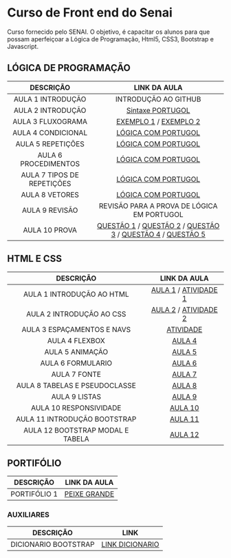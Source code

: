 # Curso de Front end do Senai

Curso fornecido pelo SENAI. O objetivo, é capacitar os alunos para que possam aperfeiçoar a Lógica de Programação, Html5, CSS3, Bootstrap e Javascript.

## LÓGICA DE PROGRAMAÇÃO

| DESCRIÇÃO | LINK DA AULA |
|:-:|:-:|
| AULA 1 INTRODUÇÃO | INTRODUÇÃO AO GITHUB |
| AULA 2 INTRODUÇÃO | [Sintaxe PORTUGOL](Aulas/LógicaPortugol/Sintaxeportugol.md) |
| AULA 3 FLUXOGRAMA | [EXEMPLO 1](./Imagens/Aula%202%20Fluxo%20material.png) / [EXEMPLO 2](./Imagens/AULA%202%20EXEMPLO%202.png) |
| AULA 4 CONDICIONAL | [LÓGICA COM PORTUGOL](Aulas/LógicaPortugol/SALVARNOTAS.md) |
| AULA 5 REPETIÇÕES | [LÓGICA COM PORTUGOL](Aulas/LógicaPortugol/Repeticao.md) |
| AULA 6 PROCEDIMENTOS | [LÓGICA COM PORTUGOL](Aulas/LógicaPortugol/procedimentos.md) |
| AULA 7 TIPOS DE REPETIÇÕES | [LÓGICA COM PORTUGOL](./Imagens/EXPLICAÇÃO%20AULA%206.png) |
| AULA 8 VETORES | [LÓGICA COM PORTUGOL](Aulas/LógicaPortugol/VETORES.MD) |
| AULA 9 REVISÃO | REVISÃO PARA A PROVA DE LÓGICA EM PORTUGOL |
| AULA 10 PROVA | [QUESTÃO 1](Aulas/ProvaPortugol/BUSCARNOME.ALG) / [QUESTÃO 2](Aulas/ProvaPortugol/COMPARAVETORES.ALG) / [QUESTÃO 3](Aulas/ProvaPortugol/MEDIANOTAS.ALG) / [QUESTÃO 4](Aulas/ProvaPortugol/PESQUISAPREFEITURA.ALG) / [QUESTÃO 5](Aulas/ProvaPortugol/VERIFICARSALDO.ALG) |

## HTML E CSS

| DESCRIÇÃO | LINK DA AULA |
| :-: | :-: |
| AULA 1 INTRODUÇÃO AO HTML | [AULA 1](HTML&CSS/Aula/Aula1&2/Aula1Index.html) / [ATIVIDADE 1](HTML&CSS/atividade/atividade1.html) |
| AULA 2 INTRODUÇÃO AO CSS | [AULA 2](HTML&CSS/Aula/Aula1&2/Aula2Index.html) / [ATIVIDADE 2](HTML&CSS/atividade/atividade2.html) |
| AULA 3 ESPAÇAMENTOS E NAVS | [ATIVIDADE](HTML&CSS/Aula/Aula3/) |
| AULA 4 FLEXBOX | [AULA 4](HTML&CSS/Aula/Aula4/) |
| AULA 5 ANIMAÇÃO | [AULA 5](HTML&CSS/Aula/Aula5/) |
| AULA 6 FORMULARIO | [AULA 6](HTML&CSS/Aula/Aula6/) |
| AULA 7 FONTE | [AULA 7](HTML&CSS/Aula/Aula7/) |
| AULA 8 TABELAS E PSEUDOCLASSE | [AULA 8](HTML&CSS/Aula/Aula8/) |
| AULA 9 LISTAS | [AULA 9](HTML&CSS/Aula/Aula9/) |
| AULA 10 RESPONSIVIDADE | [AULA 10](HTML&CSS/Aula/Aula10/) |
| AULA 11 INTRODUÇÃO BOOTSTRAP | [AULA 11](HTML&CSS/Aula/Aula11/) |
| AULA 12 BOOTSTRAP MODAL E TABELA | [AULA 12](HTML&CSS/Aula/Aula12/) |

## PORTIFÓLIO

| DESCRIÇÃO | LINK DA AULA |
| :-: | :-: |
| PORTIFÓLIO 1 | [PEIXE GRANDE](https://github.com/Dr4gonPlus/PeixeGrande.git) |

### AUXILIARES

| DESCRIÇÃO | LINK |
| :-: | :-: |
| DICIONARIO BOOTSTRAP | [LINK DICIONARIO](https://github.com/VSRohod/bootstrapDictionary.git) |
